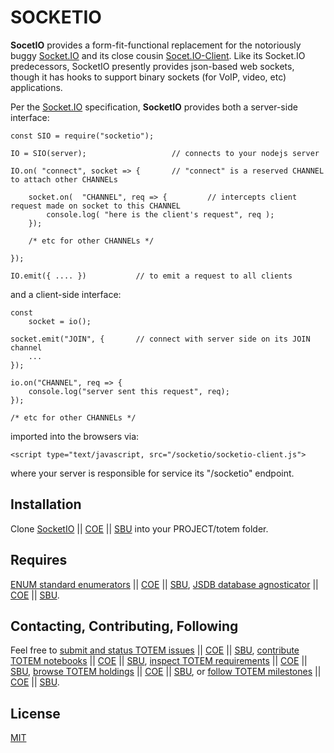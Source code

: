 # SOCKETIO

**SocetIO** provides a form-fit-functional replacement for the notoriously buggy [Socket.IO](https://www.npmjs.com/package/socket.io) and its close cousin 
[Socet.IO-Client](https://www.npmjs.com/package/socket.io-client).  Like its Socket.IO predecessors, SocketIO presently
provides json-based web sockets, though it has hooks to support binary sockets (for VoIP, video, etc) applications.

Per the [Socket.IO](https://socket.io/docs/v3/client-initialization/) specification, **SocketIO** provides both a 
server-side interface:

	const SIO = require("socketio");
	
	IO = SIO(server);					// connects to your nodejs server
	
	IO.on( "connect", socket => {		// "connect" is a reserved CHANNEL to attach other CHANNELs
	
		socket.on(  "CHANNEL", req => {			// intercepts client request made on socket to this CHANNEL
			console.log( "here is the client's request", req ); 
		});
		
		/* etc for other CHANNELs */
		
	});
	
	IO.emit({ .... })  			// to emit a request to all clients
	
and a client-side interface:

	const
		socket = io();

	socket.emit("JOIN", {		// connect with server side on its JOIN channel
		...
	});
	
	io.on("CHANNEL", req => {
		console.log("server sent this request", req);
	});
	
	/* etc for other CHANNELs */
	
imported into the browsers via:

	<script type="text/javascript, src="/socketio/socketio-client.js">

where your server is responsible for service its "/socketio" endpoint.

## Installation

Clone [SocketIO](https://github.com/totemstan/socketio) || [COE](https://sc.appdev.proj.coe/acmesds/socketio) || [SBU](https://gitlab.gsmil/acmesds/socketio) into your PROJECT/totem folder.   

## Requires

[ENUM standard enumerators](https://github.com/totemstan/enum) || [COE](https://sc.appdev.proj.coe/acmesds/enum) || [SBU](https://gitlab.west.nga.ic.gov/acmesds/enum), [JSDB database agnosticator](https://github.com/totemstan/jsdb) || [COE](https://sc.appdev.proj.coe/acmesds/jsdb) || [SBU](https://gitlab.west.nga.ic.gov/acmesds/jsdb).

## Contacting, Contributing, Following

Feel free to [submit and status TOTEM issues](http://totem.hopto.org/issues.view) || [COE](https://totem.west.ile.nga.ic.gov/issues.view) || [SBU](https://totem.nga.mil/issues.view), [contribute TOTEM notebooks](http://totem.hopto.org/shares/notebooks/) || [COE](https://totem.west.ile.nga.ic.gov/shares/notebooks/) || [SBU](https://totem.nga.mil/shares/notebooks/),
[inspect TOTEM requirements](http://totem.hopto.org/reqts.view) || [COE](https://totem.west.ile.nga.ic.gov/reqts.view) || [SBU](https://totem.nga.mil/reqts.view), [browse TOTEM holdings](http://totem.hopto.org/) || [COE](https://totem.west.ile.nga.ic.gov/) || [SBU](https://totem.nga.mil/), 
or [follow TOTEM milestones](http://totem.hopto.org/milestones.view) || [COE](https://totem.west.ile.nga.ic.gov/milestones.view) || [SBU](https://totem.nga.mil/milestones.view).

## License

[MIT](LICENSE)
